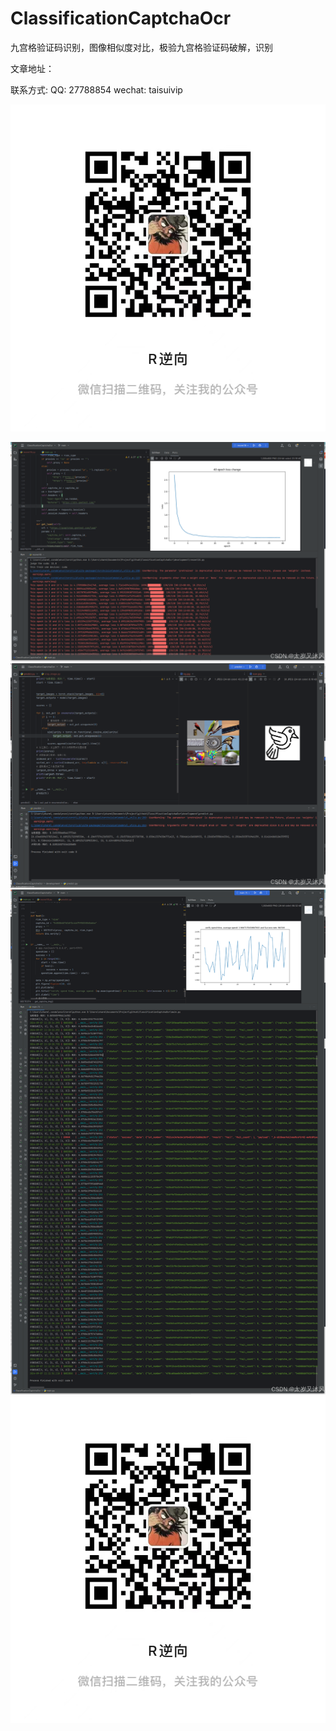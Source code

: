 
# ClassificationCaptchaOcr
九宫格验证码识别，图像相似度对比，极验九宫格验证码破解，识别

文章地址：

联系方式: 
QQ: 27788854
wechat: taisuivip

![img.png](image/img.png)

![img_1.png](image/img_1.png)
![img_3.png](image/img_3.png)
![img_2.png](image/img_2.png)
![img.png](image/img.png)

